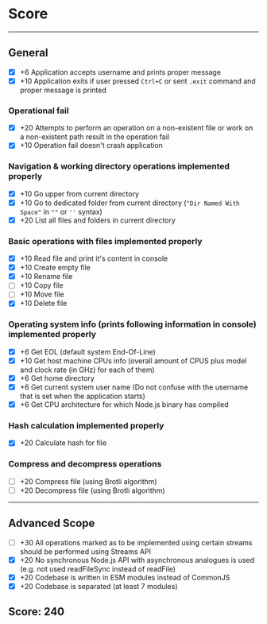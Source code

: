 # Score

---

## General

- [x] +6 Application accepts username and prints proper message
- [x] +10 Application exits if user pressed `Ctrl+C` or sent `.exit` command and proper message is printed

### Operational fail

- [x] +20 Attempts to perform an operation on a non-existent file or work on a non-existent path result in the operation fail
- [x] +10 Operation fail doesn't crash application

### Navigation & working directory operations implemented properly

- [x] +10 Go upper from current directory
- [x] +10 Go to dedicated folder from current directory (`"Dir Named With Space"` in `""` or `''` syntax)
- [x] +20 List all files and folders in current directory

### Basic operations with files implemented properly

- [x] +10 Read file and print it's content in console
- [x] +10 Create empty file
- [x] +10 Rename file
- [ ] +10 Copy file
- [ ] +10 Move file
- [x] +10 Delete file

### Operating system info (prints following information in console) implemented properly

- [x] +6 Get EOL (default system End-Of-Line)
- [x] +10 Get host machine CPUs info (overall amount of CPUS plus model and clock rate (in GHz) for each of them)
- [x] +6 Get home directory
- [x] +6 Get current system user name (Do not confuse with the username that is set when the application starts)
- [x] +6 Get CPU architecture for which Node.js binary has compiled

### Hash calculation implemented properly

- [x] +20 Calculate hash for file

### Compress and decompress operations

- [ ] +20 Compress file (using Brotli algorithm)
- [ ] +20 Decompress file (using Brotli algorithm)

---

## Advanced Scope

- [ ] +30 All operations marked as to be implemented using certain streams should be performed using Streams API
- [x] +20 No synchronous Node.js API with asynchronous analogues is used (e.g. not used readFileSync instead of readFile)
- [x] +20 Codebase is written in ESM modules instead of CommonJS
- [x] +20 Codebase is separated (at least 7 modules)

## Score: 240
